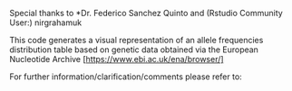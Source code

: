 Special thanks to *Dr. Federico Sanchez Quinto and (Rstudio Community User:) nirgrahamuk

This code generates a visual representation of an allele frequencies distribution table based on genetic data obtained via the European Nucleotide Archive [https://www.ebi.ac.uk/ena/browser/]

For further information/clarification/comments please refer to:
